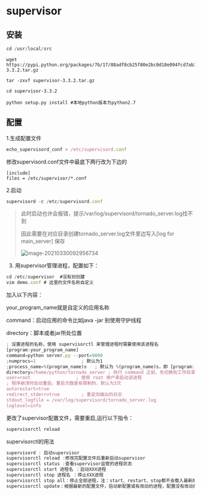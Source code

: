 

# supervisor

## 安装

```javascript
cd /usr/local/src
```

```
wget https://pypi.python.org/packages/7b/17/88adf8cb25f80e2bc0d18e094fcd7ab300632ea00b601cbbbb84c2419eae/supervisor-3.3.2.tar.gz
```

```
tar -zxvf supervisor-3.3.2.tar.gz
```

```
cd supervisor-3.3.2
```

```
python setup.py install #本地python版本为python2.7
```

## 配置

1.生成配置文件

```javascript
echo_supervisord_conf > /etc/supervisord.conf
```

修改supervisord.conf文件中最底下两行改为下边的

```
[include]
files = /etc/supervisor/*.conf
```

2.启动

```javascript
supervisord -c /etc/supervisord.conf
```

> 此时启动也许会报错，提示/var/log/supervisord/tornado_server.log找不到
>
> 因此需要在对应目录创建tornado_server.log文件里边写入[log for main_server] 保存
>
> ![image-20210330092956734](https://zhanghx.oss-cn-beijing.aliyuncs.com/typora300carimage-20210330092956734.png)

3. 用supervisor管理进程，配置如下：

```javascript
cd /etc/supervisor  #没有则创建
vim demo.conf # 这里的文件名称自定义
```

加入以下内容：

your_program_name就是自定义的应用名称

command：启动应用的命令比如java -jar 别使用守护线程

directory：脚本或者jar所处位置

```javascript
; 设置进程的名称，使用 supervisorctl 来管理进程时需要使用该进程名
[program:your_program_name] 
command=python server.py --port=9000
;numprocs=1                 ; 默认为1
;process_name=%(program_name)s   ; 默认为 %(program_name)s，即 [program:x] 中的 x
directory=/home/python/tornado_server ; 执行 command 之前，先切换到工作目录
user=root                 ; 使用 root 用户来启动该进程
; 程序崩溃时自动重启，重启次数是有限制的，默认为3次
autorestart=true            
redirect_stderr=true        ; 重定向输出的日志
stdout_logfile = /var/log/supervisord/tornado_server.log
loglevel=info
```

更改了supervisor配置文件，需要重启,运行以下指令：

```javascript
supervisorctl reload
```

supervisorctl的用法

```javascript
supervisord : 启动supervisor
supervisorctl reload :修改完配置文件后重新启动supervisor
supervisorctl status :查看supervisor监管的进程状态
supervisorctl start 进程名 ：启动XXX进程
supervisorctl stop 进程名 ：停止XXX进程
supervisorctl stop all：停止全部进程，注：start、restart、stop都不会载入最新的配置文件。
supervisorctl update：根据最新的配置文件，启动新配置或有改动的进程，配置没有改动的进程不会受影响而重启
```